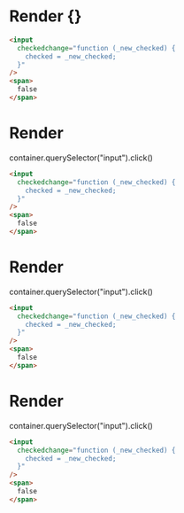# Render {}
```html
<input
  checkedchange="function (_new_checked) {
    checked = _new_checked;
  }"
/>
<span>
  false
</span>
```


# Render 
container.querySelector("input").click()

```html
<input
  checkedchange="function (_new_checked) {
    checked = _new_checked;
  }"
/>
<span>
  false
</span>
```


# Render 
container.querySelector("input").click()

```html
<input
  checkedchange="function (_new_checked) {
    checked = _new_checked;
  }"
/>
<span>
  false
</span>
```


# Render 
container.querySelector("input").click()

```html
<input
  checkedchange="function (_new_checked) {
    checked = _new_checked;
  }"
/>
<span>
  false
</span>
```
